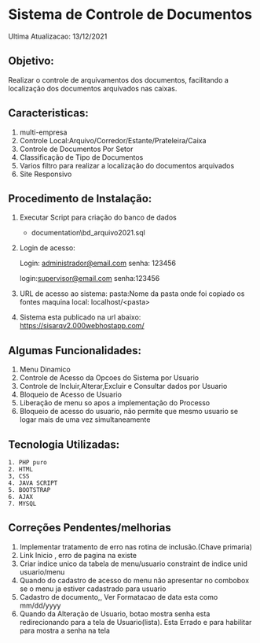 # Sistema de Controle de Documentos

Ultima Atualizacao: 13/12/2021

## Objetivo:
   Realizar o controle de arquivamentos dos documentos, facilitando a localização 
   dos documentos arquivados nas caixas.

## Caracteristicas:
 
 1) multi-empresa
 2) Controle Local:Arquivo/Corredor/Estante/Prateleira/Caixa
 3) Controle de Documentos Por Setor
 4) Classificação de Tipo de Documentos
 5) Varios filtro para realizar a localização do documentos arquivados
 6) Site Responsivo

## Procedimento de Instalação:
1) Executar Script para criação do banco de dados
    - documentation\bd_arquivo2021.sql
   
2) Login de acesso:

   Login: administrador@email.com
   senha: 123456
   
   login:supervisor@email.com
   senha:123456
   
 3) URL de acesso ao sistema:
    pasta:Nome da pasta onde foi copiado os fontes 
    maquina local: localhost/\<pasta\>

 4) Sistema esta publicado na url abaixo:
    https://sisarqv2.000webhostapp.com/

## Algumas Funcionalidades:
   1) Menu Dinamico
   2) Controle de Acesso da Opcoes do Sistema por Usuario
   3) Controle de Incluir,Alterar,Excluir e Consultar dados por Usuario
   4) Bloqueio de Acesso de Usuario
   5) Liberação de menu so apos a implementação do Processo
   6) Bloqueio de acesso do usuario, não permite que mesmo usuario se logar mais de uma vez simultaneamente

## Tecnologia Utilizadas:
    1. PHP puro
    2. HTML
    3, CSS
    4. JAVA SCRIPT
    5. BOOTSTRAP
    6. AJAX
    7. MYSQL

## Correções Pendentes/melhorias
   1. Implementar tratamento de erro nas rotina de inclusão.(Chave primaria)
   2. Link Inicio , erro de pagina na existe
   3. Criar indice unico da tabela de menu/usuario constraint de indice unid usuario/menu
   4. Quando do cadastro de acesso do menu não apresentar no combobox se o menu ja estiver cadastrado para usuario
   5. Cadastro de documento,, Ver Formatacao de data esta como mm/dd/yyyy
   6. Quando da Alteração de Usuario, botao mostra senha esta redirecionando para a tela de Usuario(lista). Esta Errado
      e para habilitar para mostra a senha na tela 
   
